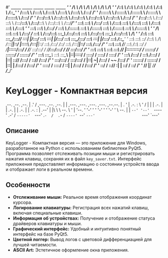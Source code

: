 #'            _____                    _____                    _____                    _____                    _____                    _____'
'           /\    \                  /\    \                  /\    \                  /\    \                  /\    \                  /\    \'
'          /::\    \                /::\    \                /::\    \                /::\    \                /::\    \                /::\____\'
'         /::::\    \              /::::\    \              /::::\    \              /::::\    \              /::::\    \              /:::/    /'
'        /::::::\    \            /::::::\    \            /::::::\    \            /::::::\    \            /::::::\    \            /:::/    /'
'       /:::/\:::\    \          /:::/\:::\    \          /:::/\:::\    \          /:::/\:::\    \          /:::/\:::\    \          /:::/    /'
'      /:::/__\:::\    \        /:::/  \:::\    \        /:::/__\:::\    \        /:::/__\:::\    \        /:::/__\:::\    \        /:::/____/'
'      \:::\   \:::\    \      /:::/    \:::\    \      /::::\   \:::\    \      /::::\   \:::\    \      /::::\   \:::\    \      /::::\    \'
'    ___\:::\   \:::\    \    /:::/    / \:::\    \    /::::::\   \:::\    \    /::::::\   \:::\    \    /::::::\   \:::\    \    /::::::\    \   _____'
'   /\   \:::\   \:::\    \  /:::/    /   \:::\ ___\  /:::/\:::\   \:::\____\  /:::/\:::\   \:::\    \  /:::/\:::\   \:::\____\  /:::/\:::\    \ /\    \'
'  /::\   \:::\   \:::\____\/:::/____/  ___\:::|    |/:::/  \:::\   \:::|    |/:::/  \:::\   \:::\____\/:::/  \:::\   \:::|    |/:::/  \:::\    /::\____\'
'  \:::\   \:::\   \::/    /\:::\    \ /\  /:::|____|\::/   |::::\  /:::|____|\::/    \:::\  /:::/    /\::/    \:::\  /:::|____|\::/    \:::\  /:::/    /'
'   \:::\   \:::\   \/____/  \:::\    /::\ \::/    /  \/____|:::::\/:::/    /  \/____/ \:::\/:::/    /  \/_____/\:::\/:::/    /  \/____/ \:::\/:::/    /'
'    \:::\   \:::\    \       \:::\   \:::\ \/____/         |:::::::::/    /            \::::::/    /            \::::::/    /            \::::::/    /'
'     \:::\   \:::\____\       \:::\   \:::\____\           |::|\::::/    /              \::::/    /              \::::/    /              \::::/    /'
'      \:::\  /:::/    /        \:::\  /:::/    /           |::| \::/____/               /:::/    /                \::/____/               /:::/    /'
'       \:::\/:::/    /          \:::\/:::/    /            |::|  ~|                    /:::/    /                  ~~                    /:::/    /'
'        \::::::/    /            \::::::/    /             |::|   |                   /:::/    /                                        /:::/    /'
'         \::::/    /              \::::/    /              \::|   |                  /:::/    /                                        /:::/    /'
'          \::/    /                \::/____/                \:|   |                  \::/    /                                         \::/    /'
'           \/____/                                           \|___|                   \/____/                                           \/____/'


# KeyLogger - Компактная версия

,--. ,--.                   ,--.
|  .'   /  ,---.  ,--. ,--. |  |     ,---.   ,---.   ,---.   ,---.  ,--.--.
|  .   '  | .-. :  \  '  /  |  |    | .-. | | .-. | | .-. | | .-. : |  .--'
|  |\   \ \   --.   \   '   |  '--. ' '-' ' ' '-' ' ' '-' ' \   --. |  |
`--' '--'  `----' .-'  /    `-----'  `---'  .`-  /  .`-  /   `----' `--'
                  `---'                     `---'   `---'
## Описание

KeyLogger - Компактная версия — это приложение для Windows, разработанное на Python с использованием библиотеки PyQt5. Программа позволяет отслеживать позиции мыши и регистрировать нажатия клавиш, сохраняя их в файл `key_saver.txt`. 
Интерфейс приложения предоставляет информацию о состоянии устройств ввода и отображает логи в реальном времени.

## Особенности

- **Отслеживание мыши:** Реальное время отображения координат курсора.
- **Логирование клавиатуры:** Регистрация всех нажатий клавиш, включая специальные клавиши.
- **Информация об устройствах:** Получение и отображение статуса драйверов клавиатуры и мыши.
- **Графический интерфейс:** Удобный и интуитивно понятный интерфейс на базе PyQt5.
- **Цветной логгер:** Вывод логов с цветовой дифференциацией для лучшей читаемости.
- **ASCII Art:** Эстетичное оформление окна приложения.
